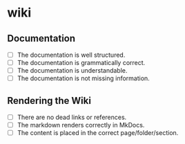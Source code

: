 # wiki

## Documentation

- [ ] The documentation is well structured.
- [ ] The documentation is grammatically correct.
- [ ] The documentation is understandable.
- [ ] The documentation is not missing information.

## Rendering the Wiki

- [ ] There are no dead links or references.
- [ ] The markdown renders correctly in MkDocs.
- [ ] The content is placed in the correct page/folder/section.
